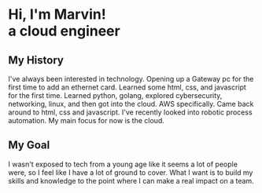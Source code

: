<h1>Hi, I'm Marvin! <br>a cloud engineer</h1>

<h2>My History</h2>

<p>I've always been interested in technology.  Opening up a Gateway pc for the first time to add an ethernet card.  Learned some html, css, and javascript for the first time. Learned python, golang, explored cybersecurity, networking, linux, and then got into the cloud.  AWS specifically.  Came back around to html, css and javascript. I've recently looked into robotic process automation.  My main focus for now is the cloud.</p> 

<h2>My Goal</h2>
<p>I wasn't exposed to tech from a young age like it seems a lot of people were, so I feel like I have a lot of ground to cover.  What I want is to build my skills and knowledge to the point where I can make a real impact on a team.   </p>
